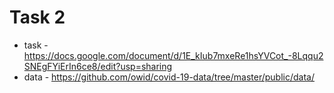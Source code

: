 # Task 2

- task - https://docs.google.com/document/d/1E_kIub7mxeRe1hsYVCot_-8Lqqu2SNEgFYiErIn6ce8/edit?usp=sharing
- data - https://github.com/owid/covid-19-data/tree/master/public/data/
